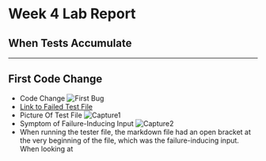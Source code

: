 # Week 4 Lab Report
## **When Tests Accumulate**
---
## First Code Change
* Code Change
![First Bug](https://user-images.githubusercontent.com/97651048/151449373-cd36559e-952d-4a94-b783-fef215624696.PNG)
* [Link to Failed Test File](https://github.com/jchen257/markdown-parse/blob/main/markdown1.md)
* Picture Of Test File
![Capture1](https://user-images.githubusercontent.com/97651048/151448456-f55dc2ec-22a9-42e7-ae17-f20a64521e84.PNG)
* Symptom of Failure-Inducing Input
![Capture2](https://user-images.githubusercontent.com/97651048/151448677-9e76df3f-ac8b-4121-a31b-8a2085f1cdec.PNG)
* When running the tester file, the markdown file had an open bracket at the very beginning of the file, which was the failure-inducing input. When looking at 

